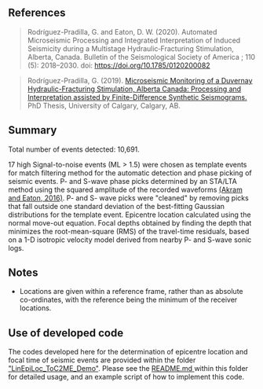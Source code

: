 <h2> References </h2>

<blockquote> Rodríguez-Pradilla, G. and Eaton, D. W. (2020). Automated Microseismic Processing and Integrated Interpretation of Induced Seismicity during a Multistage Hydraulic‐Fracturing Stimulation, Alberta, Canada. Bulletin of the Seismological Society of America ; 110 (5): 2018–2030. doi: <a href="https://doi.org/10.1785/0120200082">https://doi.org/10.1785/0120200082</a> </blockquote>

<blockquote> Rodríguez-Pradilla, G. (2019). <a href="https://prism.ucalgary.ca/handle/1880/111335"> Microseismic Monitoring of a Duvernay Hydraulic-Fracturing Stimulation, Alberta Canada: Processing and Interpretation assisted by Finite-Difference Synthetic Seismograms. </a> PhD Thesis, University of Calgary, Calgary, AB. </blockquote>


<h2> Summary </h2>

<p> Total number of events detected: 10,691. </p>

<p> 17 high Signal-to-noise events (ML > 1.5) were chosen as template events for match filtering method for the automatic detection and phase picking of seismic events. P- and S-wave phase picks determined by an STA/LTA method using the squared amplitude of the recorded waveforms <a href="https://pubs.geoscienceworld.org/geophysics/article/81/2/KS71/293715/A-review-and-appraisal-of-arrival-time-picking">(Akram and Eaton, 2016)</a>. P- and S- wave picks were "cleaned" by removing picks that fall outside one standard deviation of the best-fitting Gaussian distributions for the template event. Epicentre location calculated using the normal move-out equation. Focal depths obtained by finding the depth that minimizes the root-mean-square (RMS) of the travel-time residuals, based on a 1-D isotropic velocity model derived from nearby P- and S-wave sonic logs.  </p>

<h2> Notes </h2>

<ul>
  <li> Locations are given within a reference frame, rather than as absolute co-ordinates, with the reference being the minimum of the receiver locations. </li>
 </ul> 
 
<h2> Use of developed code </h2>

The codes developed here for the determination of epicentre location and focal time of seismic events are provided within the folder <a href="https://github.com/ToC2ME/ToC2ME/tree/master/Rodriguez-Pradilla/LinEpiLoc_ToC2ME_Demo">"LinEpiLoc_ToC2ME_Demo"</a>. Please see the <a href="https://github.com/ToC2ME/ToC2ME/blob/master/Rodriguez-Pradilla/LinEpiLoc_ToC2ME_Demo/README.md"> README.md </a> within this folder for detailed usage, and an example script of how to implement this code.  
